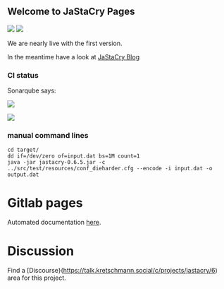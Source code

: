 ## Welcome to JaStaCry Pages

![](https://img.shields.io/badge/license-MIT-brithgreen.svg)
![](https://bestpractices.coreinfrastructure.org/projects/2521/badge)

We are nearly live with the first version.

In the meantime have a look at [JaStaCry Blog](https://blog.jastacry.org)

### CI status

Sonarqube says:

![](https://sona.kretschmann.software/api/project_badges/measure?project=JaStaCry&metric=alert_status)

![](https://sona.kretschmann.software/api/project_badges/measure?project=JaStaCry&metric=coverage)


### manual command lines

    cd target/
    dd if=/dev/zero of=input.dat bs=1M count=1
    java -jar jastacry-0.6.5.jar -c ../src/test/resources/conf_dieharder.cfg --encode -i input.dat -o output.dat

# Gitlab pages

Automated documentation [here](https://stackedcrypto.kretschmann.fyi/JaStaCry/).

# Discussion

Find a [Discourse}(https://talk.kretschmann.social/c/projects/jastacry/6) area for this project.
